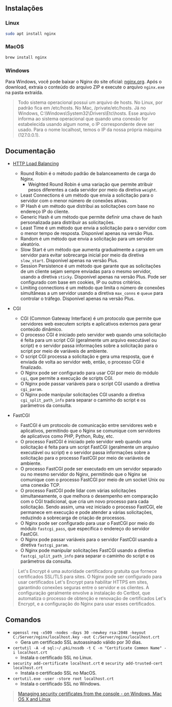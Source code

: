 ## Instalações

### Linux

```bash
sudo apt install nginx
```

### MacOS

```bash
brew install nginx
```

### Windows
Para Windows, você pode baixar o Nginx do site oficial: [nginx.org](https://nginx.org/en/download.html). Após o download, extraia o conteúdo do arquivo ZIP e execute o arquivo `nginx.exe` na pasta extraída.

> Todo sistema operacional possui um arquivo de hosts. No Linux, por padrão fica em /etc/hosts. No Mac, /private/etc/hosts. Já no Windows, C:\Windows\System32\Drivers\Etc\hosts. Esse arquivo informa ao sistema operacional que quando uma conexão for estabelecida usando algum nome, o IP correspondente deve ser usado. Para o nome localhost, temos o IP da nossa própria máquina (127.0.0.1).

## Documentação
- [HTTP Load Balancing](https://docs.nginx.com/nginx/admin-guide/load-balancer/http-load-balancer/)
    - Round Robin é o método padrão de balanceamento de carga do Nginx. 
        - Weighted Round Robin é uma variação que permite atribuir pesos diferentes a cada servidor por meio da diretiva `weight`.
    - Least Connections é um método que envia a solicitação para o servidor com o menor número de conexões ativas.
    - IP Hash é um método que distribui as solicitações com base no endereço IP do cliente.
    - Generic Hash é um método que permite definir uma chave de hash personalizada para distribuir as solicitações.
    - Least Time é um método que envia a solicitação para o servidor com o menor tempo de resposta. Disponível apenas na versão Plus.
    - Random é um método que envia a solicitação para um servidor aleatório.
    - Slow Start é um método que aumenta gradualmente a carga em um servidor para evitar sobrecarga inicial por meio da diretiva `slow_start`. Disponível apenas na versão Plus.
    - Session Persistence é um método que garante que as solicitações de um cliente sejam sempre enviadas para o mesmo servidor, usando a diretiva `sticky`. Disponível apenas na versão Plus. Pode ser configurado com base em cookies, IP ou outros critérios.
    - Limiting connections é um método que limita o número de conexões simultâneas a um servidor usando a diretiva `max_conns` e `queue` para controlar o tráfego. Disponível apenas na versão Plus.

- CGI
    - CGI (Common Gateway Interface) é um protocolo que permite que servidores web executem scripts e aplicativos externos para gerar conteúdo dinâmico.
    - O processo CGI é iniciado pelo servidor web quando uma solicitação é feita para um script CGI (geralmente um arquivo executável ou script) e o servidor passa informações sobre a solicitação para o script por meio de variáveis de ambiente.
    - O script CGI processa a solicitação e gera uma resposta, que é enviada de volta ao servidor web, então, o processo CGI é finalizado.
    - O Nginx pode ser configurado para usar CGI por meio do módulo `cgi`, que permite a execução de scripts CGI.
    - O Nginx pode passar variáveis para o script CGI usando a diretiva `cgi_param`.
    - O Nginx pode manipular solicitações CGI usando a diretiva `cgi_split_path_info` para separar o caminho do script e os parâmetros da consulta.

- FastCGI
    - FastCGI é um protocolo de comunicação entre servidores web e aplicativos, permitindo que o Nginx se comunique com servidores de aplicativos como PHP, Python, Ruby, etc.
    - O processo FastCGI é iniciado pelo servidor web quando uma solicitação é feita para um script FastCGI (geralmente um arquivo executável ou script) e o servidor passa informações sobre a solicitação para o processo FastCGI por meio de variáveis de ambiente.
    - O processo FastCGI pode ser executado em um servidor separado ou no mesmo servidor do Nginx, permitindo que o Nginx se comunique com o processo FastCGI por meio de um socket Unix ou uma conexão TCP.
    - O processo FastCGI pode lidar com várias solicitações simultaneamente, o que melhora o desempenho em comparação com o CGI tradicional, que cria um novo processo para cada solicitação. Sendo assim, uma vez iniciado o processo FastCGI, ele permanece em execução e pode atender a várias solicitações, reduzindo a sobrecarga de criação de processos.
    - O Nginx pode ser configurado para usar o FastCGI por meio do módulo `fastcgi_pass`, que especifica o endereço do servidor FastCGI.
    - O Nginx pode passar variáveis para o servidor FastCGI usando a diretiva `fastcgi_param`.
    - O Nginx pode manipular solicitações FastCGI usando a diretiva `fastcgi_split_path_info` para separar o caminho do script e os parâmetros da consulta.

> Let's Encrypt é uma autoridade certificadora gratuita que fornece certificados SSL/TLS para sites. O Nginx pode ser configurado para usar certificados Let's Encrypt para habilitar HTTPS em sites, garantindo conexões seguras entre o servidor e os clientes. A configuração geralmente envolve a instalação do Certbot, que automatiza o processo de obtenção e renovação de certificados Let's Encrypt, e a configuração do Nginx para usar esses certificados.

## Comandos
- `openssl req -x509 -nodes -days 30 -newkey rsa:2048 -keyout C:/Server/nginx/localhost.key -out C:/Server/nginx/localhost.crt`
    - Gera um certificado SSL autoassinado válido por 30 dias.
- `certutil -A -d sql:~/.pki/nssdb -t C -n "Certificate Common Name" -i localhost.crt`
    - Instala o certificado SSL no Linux.
- `security add-certificate localhost.crt` e `security add-trusted-cert localhost.crt`
    - Instala o certificado SSL no MacOS.
- `certutil.exe -user -store root localhost.crt`
    - Instala o certificado SSL no Windows.

> [Managing security certificates from the console - on Windows, Mac OS X and Linux](https://sadique.io/blog/2012/06/05/managing-security-certificates-from-the-console-on-windows-mac-os-x-and-linux/)